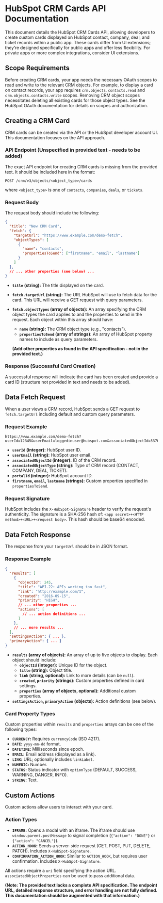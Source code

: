 # HubSpot CRM Cards API Documentation

This document details the HubSpot CRM Cards API, allowing developers to create custom cards displayed on HubSpot contact, company, deal, and ticket records within a public app.  These cards differ from UI extensions; they're designed specifically for public apps and offer less flexibility.  For private apps or more complex integrations, consider UI extensions.

## Scope Requirements

Before creating CRM cards, your app needs the necessary OAuth scopes to read and write to the relevant CRM objects.  For example, to display a card on contact records, your app requires `crm.objects.contacts.read` and `crm.objects.contacts.write` scopes. Removing CRM object scopes necessitates deleting all existing cards for those object types. See the HubSpot OAuth documentation for details on scopes and authorization.

## Creating a CRM Card

CRM cards can be created via the API or the HubSpot developer account UI.  This documentation focuses on the API approach.

### API Endpoint (Unspecified in provided text - needs to be added)

The exact API endpoint for creating CRM cards is missing from the provided text.  It should be included here in the format:

```
POST /crm/v3/objects/<object_type>/cards
```

where `<object_type>` is one of `contacts`, `companies`, `deals`, or `tickets`.

### Request Body

The request body should include the following:

```json
{
  "title": "New CRM Card",
  "fetch": {
    "targetUrl": "https://www.example.com/demo-fetch",
    "objectTypes": [
      {
        "name": "contacts",
        "propertiesToSend": ["firstname", "email", "lastname"]
      }
    ]
  },
  // ... other properties (see below) ...
}
```

* **`title` (string):** The title displayed on the card.
* **`fetch.targetUrl` (string):** The URL HubSpot will use to fetch data for the card.  This URL will receive a GET request with query parameters.
* **`fetch.objectTypes` (array of objects):** An array specifying the CRM object types the card applies to and the properties to send in the request.  Each object within this array should have:
    * **`name` (string):** The CRM object type (e.g., "contacts").
    * **`propertiesToSend` (array of strings):** An array of HubSpot property names to include as query parameters.

  **(Add other properties as found in the API specification - not in the provided text.)**

### Response (Successful Card Creation)

A successful response will indicate the card has been created and provide a card ID (structure not provided in text and needs to be added).


## Data Fetch Request

When a user views a CRM record, HubSpot sends a GET request to `fetch.targetUrl` including default and custom query parameters.

### Request Example

```
https://www.example.com/demo-fetch?userId=12345&userEmail=loggedinuser@hubspot.com&associatedObjectId=53701&associatedObjectType=CONTACT&portalId=987654&firstname=Tim&email=timrobinson@itysl.com&lastname=Robinson
```

* **`userId` (integer):** HubSpot user ID.
* **`userEmail` (string):** HubSpot user email.
* **`associatedObjectId` (integer):** ID of the CRM record.
* **`associatedObjectType` (string):** Type of CRM record (CONTACT, COMPANY, DEAL, TICKET).
* **`portalId` (integer):** HubSpot account ID.
* **`firstname`, `email`, `lastname` (strings):**  Custom properties specified in `propertiesToSend`.

### Request Signature

HubSpot includes the `X-HubSpot-Signature` header to verify the request's authenticity.  The signature is a SHA-256 hash of: `<app secret>+<HTTP method>+<URL>+<request body>`.  This hash should be base64 encoded.


## Data Fetch Response

The response from your `targetUrl` should be in JSON format.

### Response Example

```json
{
  "results": [
    {
      "objectId": 245,
      "title": "API-22: APIs working too fast",
      "link": "http://example.com/1",
      "created": "2016-09-15",
      "priority": "HIGH",
      // ... other properties ...
      "actions": [
        // ... action definitions ...
      ]
    },
    // ... more results ...
  ],
  "settingsAction": { ... },
  "primaryAction": { ... }
}
```

* **`results` (array of objects):** An array of up to five objects to display.  Each object should include:
    * **`objectId` (integer):** Unique ID for the object.
    * **`title` (string):** Object title.
    * **`link` (string, optional):** Link to more details (can be `null`).
    * **`created`, `priority` (strings):** Custom properties defined in card settings.
    * **`properties` (array of objects, optional):** Additional custom properties.
* **`settingsAction`, `primaryAction` (objects):** Action definitions (see below).

### Card Property Types

Custom properties within `results` and `properties` arrays can be one of the following types:

* **`CURRENCY`:** Requires `currencyCode` (ISO 4217).
* **`DATE`:** `yyyy-mm-dd` format.
* **`DATETIME`:** Milliseconds since epoch.
* **`EMAIL`:** Email address (displayed as a link).
* **`LINK`:** URL; optionally includes `linkLabel`.
* **`NUMERIC`:** Number.
* **`STATUS`:** Status indicator with `optionType` (DEFAULT, SUCCESS, WARNING, DANGER, INFO).
* **`STRING`:** Text.

## Custom Actions

Custom actions allow users to interact with your card.

### Action Types

* **`IFRAME`:** Opens a modal with an iframe.  The iframe should use `window.parent.postMessage` to signal completion (`{"action": "DONE"}` or `{"action": "CANCEL"}`).
* **`ACTION_HOOK`:** Sends a server-side request (GET, POST, PUT, DELETE, PATCH).  Includes `X-HubSpot-Signature`.
* **`CONFIRMATION_ACTION_HOOK`:** Similar to `ACTION_HOOK`, but requires user confirmation. Includes `X-HubSpot-Signature`.

All actions require a `uri` field specifying the action URL.  `associatedObjectProperties` can be used to pass additional data.

**(Note:  The provided text lacks a complete API specification.  The endpoint URL, detailed response structure, and error handling are not fully defined.  This documentation should be augmented with that information.)**
